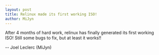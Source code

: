 ```yaml
---
layout: post
title: Relinux made its first working ISO!
author: MiJyn
---
```

After 4 months of hard work, relinux has finally generated its first working ISO! Still some bugs to fix,
but at least it works!!

-- Joel Leclerc (MiJyn)
